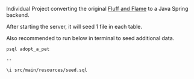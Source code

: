 Individual Project converting the original [Fluff and Flame]() to a Java Spring backend.

After starting the server, it will seed 1 file in each table.

Also recommended to run below in terminal to seed additional data.

```
psql adopt_a_pet

--

\i src/main/resources/seed.sql

```

